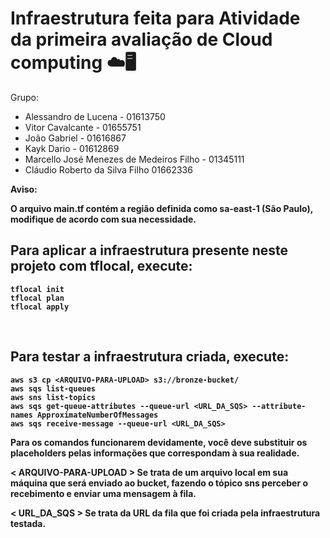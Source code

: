 # Infraestrutura feita para Atividade da primeira avaliação de Cloud computing ☁️🖥️

Grupo:
- Alessandro de Lucena - 01613750
- Vitor Cavalcante - 01655751
- João Gabriel  - 01616867
- Kayk Dario - 01612869
- Marcello José Menezes de Medeiros Filho - 01345111
- Cláudio Roberto da Silva Filho 01662336

<b>Aviso:<b> <p>O arquivo main.tf contém a região definida como sa-east-1 (São Paulo), modifique de acordo com sua necessidade.</p>

## Para aplicar a infraestrutura presente neste projeto com tflocal, execute:
```
tflocal init
tflocal plan
tflocal apply
```
<br>

## Para testar a infraestrutura criada, execute:
```
aws s3 cp <ARQUIVO-PARA-UPLOAD> s3://bronze-bucket/
aws sqs list-queues
aws sns list-topics
aws sqs get-queue-attributes --queue-url <URL_DA_SQS> --attribute-names ApproximateNumberOfMessages
aws sqs receive-message --queue-url <URL_DA_SQS>
```

<p>Para os comandos funcionarem devidamente, você deve substituir os placeholders pelas informações que correspondam à sua realidade.</p>
<p> < ARQUIVO-PARA-UPLOAD > Se trata de um arquivo local em sua máquina que será enviado ao bucket, fazendo o tópico sns perceber o recebimento e enviar uma mensagem à fila. </p>
<p> < URL_DA_SQS > Se trata da URL da fila que foi criada pela infraestrutura testada. </p>
